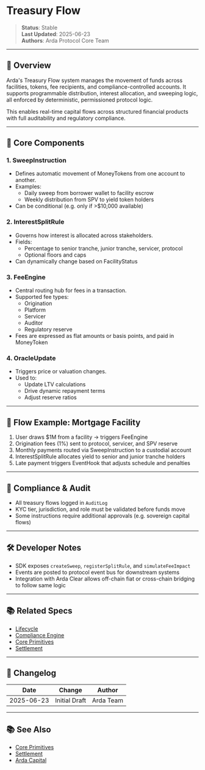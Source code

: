# Treasury Flow

> **Status**: Stable  
> **Last Updated**: 2025-06-23  
> **Authors**: Arda Protocol Core Team

---

## 🧭 Overview

Arda's Treasury Flow system manages the movement of funds across facilities, tokens, fee recipients, and compliance-controlled accounts. It supports programmable distribution, interest allocation, and sweeping logic, all enforced by deterministic, permissioned protocol logic.

This enables real-time capital flows across structured financial products with full auditability and regulatory compliance.

---

## 🧱 Core Components

### 1. **SweepInstruction**
- Defines automatic movement of MoneyTokens from one account to another.
- Examples:
  - Daily sweep from borrower wallet to facility escrow
  - Weekly distribution from SPV to yield token holders
- Can be conditional (e.g. only if >$10,000 available)

### 2. **InterestSplitRule**
- Governs how interest is allocated across stakeholders.
- Fields:
  - Percentage to senior tranche, junior tranche, servicer, protocol
  - Optional floors and caps
- Can dynamically change based on FacilityStatus

### 3. **FeeEngine**
- Central routing hub for fees in a transaction.
- Supported fee types:
  - Origination
  - Platform
  - Servicer
  - Auditor
  - Regulatory reserve
- Fees are expressed as flat amounts or basis points, and paid in MoneyToken

### 4. **OracleUpdate**
- Triggers price or valuation changes.
- Used to:
  - Update LTV calculations
  - Drive dynamic repayment terms
  - Adjust reserve ratios

---

## 🔁 Flow Example: Mortgage Facility

1. User draws $1M from a facility → triggers FeeEngine
2. Origination fees (1%) sent to protocol, servicer, and SPV reserve
3. Monthly payments routed via SweepInstruction to a custodial account
4. InterestSplitRule allocates yield to senior and junior tranche holders
5. Late payment triggers EventHook that adjusts schedule and penalties

---

## 🧮 Compliance & Audit

- All treasury flows logged in `AuditLog`
- KYC tier, jurisdiction, and role must be validated before funds move
- Some instructions require additional approvals (e.g. sovereign capital flows)

---

## 🛠️ Developer Notes

- SDK exposes `createSweep`, `registerSplitRule`, and `simulateFeeImpact`
- Events are posted to protocol event bus for downstream systems
- Integration with Arda Clear allows off-chain fiat or cross-chain bridging to follow same logic

---

## 📚 Related Specs

- [Lifecycle](lifecycle.md)
- [Compliance Engine](compliance-engine.md)
- [Core Primitives](../primitives/core-primitives.md)
- [Settlement](settlement.md)

---

## 🧭 Changelog

| Date       | Change           | Author       |
|------------|------------------|--------------|
| 2025-06-23 | Initial Draft    | Arda Team    |

---

## 📚 See Also

- [Core Primitives](../primitives/core-primitives.md)
- [Settlement](settlement.md)
- [Arda Capital](../product/arda-capital.md)
